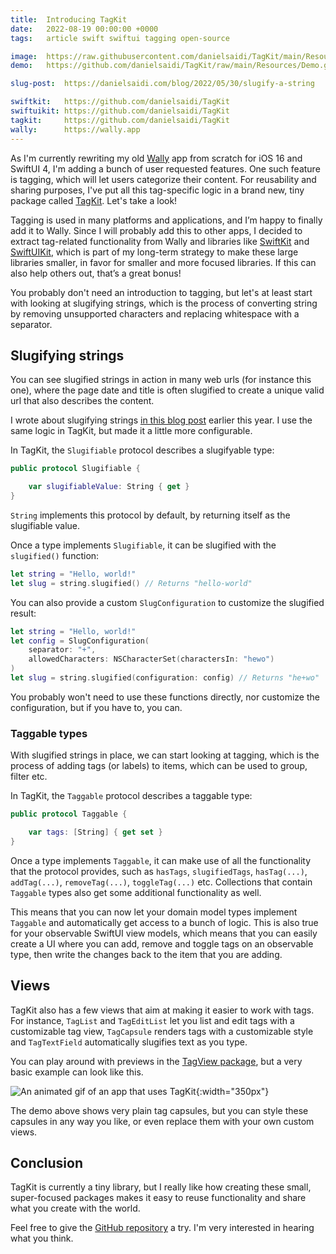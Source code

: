 ```yaml
---
title:  Introducing TagKit
date:   2022-08-19 00:00:00 +0000
tags:   article swift swiftui tagging open-source

image:  https://raw.githubusercontent.com/danielsaidi/TagKit/main/Resources/Logo_github.png
demo:   https://github.com/danielsaidi/TagKit/raw/main/Resources/Demo.gif

slug-post:  https://danielsaidi.com/blog/2022/05/30/slugify-a-string

swiftkit:   https://github.com/danielsaidi/TagKit
swiftuikit: https://github.com/danielsaidi/TagKit
tagkit:     https://github.com/danielsaidi/TagKit
wally:      https://wally.app
---
```


As I'm currently rewriting my old [Wally]({{page.wally}}) app from scratch for iOS 16 and SwiftUI 4, I'm adding a bunch of user requested features. One such feature is tagging, which will let users categorize their content. For reusability and sharing purposes, I've put all this tag-specific logic in a brand new, tiny package called [TagKit]({{page.tagkit}}). Let's take a look!

Tagging is used in many platforms and applications, and I’m happy to finally add it to Wally. Since I will probably add this to other apps, I decided to extract tag-related functionality from Wally and libraries like [SwiftKit]({{page.swiftkit}}) and [SwiftUIKit]({{page.swiftuikit}}), which is part of my long-term strategy to make these large libraries smaller, in favor for smaller and more focused libraries. If this can also help others out, that’s a great bonus!

You probably don't need an introduction to tagging, but let's at least start with looking at slugifying strings, which is the process of converting string by removing unsupported characters and replacing whitespace with a separator.


## Slugifying strings

You can see slugified strings in action in many web urls (for instance this one), where the page date and title is often slugified to create a unique valid url that also describes the content.

I wrote about slugifying strings [in this blog post]({{page.slug-post}}) earlier this year. I use the same logic in TagKit, but made it a little more configurable.

In TagKit, the ``Slugifiable`` protocol describes a slugifyable type:

```swift
public protocol Slugifiable {

    var slugifiableValue: String { get }
}
```

`String` implements this protocol by default, by returning itself as the slugifiable value.

Once a type implements ``Slugifiable``, it can be slugified with the `slugified()` function:

```swift
let string = "Hello, world!"
let slug = string.slugified() // Returns "hello-world"
```

You can also provide a custom ``SlugConfiguration`` to customize the slugified result:

```swift
let string = "Hello, world!"
let config = SlugConfiguration(
    separator: "+",
    allowedCharacters: NSCharacterSet(charactersIn: "hewo")
)
let slug = string.slugified(configuration: config) // Returns "he+wo"
```

You probably won't need to use these functions directly, nor customize the configuration, but if you have to, you can.


### Taggable types

With slugified strings in place, we can start looking at tagging, which is the process of adding tags (or labels) to items, which can be used to group, filter etc.

In TagKit, the ``Taggable`` protocol describes a taggable type:

```swift
public protocol Taggable {

    var tags: [String] { get set }
}
```

Once a type implements ``Taggable``, it can make use of all the functionality that the protocol provides, such as `hasTags`, `slugifiedTags`, `hasTag(...)`, `addTag(...)`, `removeTag(...)`, `toggleTag(...)` etc. Collections that contain ``Taggable`` types also get some additional functionality as well.

This means that you can now let your domain model types implement ``Taggable`` and automatically get access to a bunch of logic. This is also true for your observable SwiftUI view models, which means that you can easily create a UI where you can add, remove and toggle tags on an observable type, then write the changes back to the item that you are adding.


## Views

TagKit also has a few views that aim at making it easier to work with tags. For instance, ``TagList`` and ``TagEditList`` let you list and edit tags with a customizable tag view, ``TagCapsule`` renders tags with a customizable style and ``TagTextField`` automatically slugifies text as you type.

You can play around with previews in the [TagView package]({{page.tagkit}}), but a very basic example can look like this.

![An animated gif of an app that uses TagKit]({{page.demo}}){:width="350px"}

The demo above shows very plain tag capsules, but you can style these capsules in any way you like, or even replace them with your own custom views.


## Conclusion

TagKit is currently a tiny library, but I really like how creating these small, super-focused packages makes it easy to reuse functionality and share what you create with the world. 

Feel free to give the [GitHub repository]({{page.tagkit}}) a try. I'm very interested in hearing what you think.